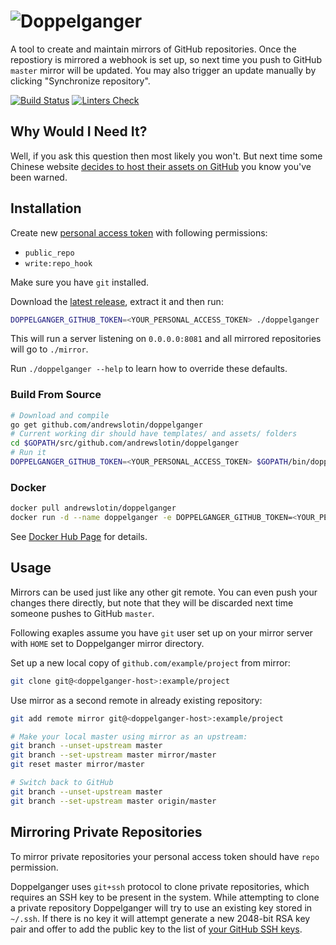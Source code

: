 # ![Doppelganger](../master/media/logo.png?raw=true)

A tool to create and maintain mirrors of GitHub repositories. Once the repostiory is mirrored a 
webhook is set up, so next time you push to GitHub `master` mirror will be updated. You may also trigger an update 
manually by clicking "Synchronize repository".

[![Build Status](https://travis-ci.org/andrewslotin/doppelganger.svg?branch=master)](https://travis-ci.org/andrewslotin/doppelganger)
[![Linters Check](https://goreportcard.com/badge/github.com/andrewslotin/doppelganger)](https://goreportcard.com/report/github.com/andrewslotin/doppelganger)

Why Would I Need It?
--------------------

Well, if you ask this question then most likely you won't. But next time some Chinese website 
[decides to host their assets on GitHub](http://arstechnica.com/security/2015/03/massive-denial-of-service-attack-on-github-tied-to-chinese-government/) you know you've been warned.

Installation
------------

Create new [personal access token](http://github.com/settings/tokens) with following permissions:

* `public_repo`
* `write:repo_hook`

Make sure you have `git` installed.

Download the [latest release](https://github.com/andrewslotin/doppelganger/releases), extract it and then run:

```bash
DOPPELGANGER_GITHUB_TOKEN=<YOUR_PERSONAL_ACCESS_TOKEN> ./doppelganger 
```

This will run a server listening on `0.0.0.0:8081` and all mirrored repositories will go to `./mirror`. 

Run `./doppelganger --help` to learn how to override these defaults.

### Build From Source

```bash
# Download and compile
go get github.com/andrewslotin/doppelganger
# Current working dir should have templates/ and assets/ folders
cd $GOPATH/src/github.com/andrewslotin/doppelganger
# Run it
DOPPELGANGER_GITHUB_TOKEN=<YOUR_PERSONAL_ACCESS_TOKEN> $GOPATH/bin/doppelganger
```

### Docker

```bash
docker pull andrewslotin/doppelganger
docker run -d --name doppelganger -e DOPPELGANGER_GITHUB_TOKEN=<YOUR_PERSONAL_ACCESS_TOKEN> -v /home/git:/var/mirrors -p 8081:8081 andrewslotin/doppelganger
```

See [Docker Hub Page](https://hub.docker.com/r/andrewslotin/doppelganger/) for details.

Usage
-----

Mirrors can be used just like any other git remote. You can even push your changes there directly, but note that they will be discarded next time someone pushes 
to GitHub `master`.

Following exaples assume you have `git` user set up on your mirror server with `HOME` set to Doppelganger mirror directory.

Set up a new local copy of `github.com/example/project` from mirror:

```bash
git clone git@<doppelganger-host>:example/project
```

Use mirror as a second remote in already existing repository:

```bash
git add remote mirror git@<doppelganger-host>:example/project

# Make your local master using mirror as an upstream:
git branch --unset-upstream master
git branch --set-upstream master mirror/master
git reset master mirror/master

# Switch back to GitHub
git branch --unset-upstream master
git branch --set-upstream master origin/master
```

Mirroring Private Repositories
------------------------------

To mirror private repositories your personal access token should have `repo` permission.

Doppelganger uses `git+ssh` protocol to clone private repositories, which requires an SSH key to be present in the system.
While attempting to clone a private repository Doppelganger will try to use an existing key stored in `~/.ssh`. If there
is no key it will attempt generate a new 2048-bit RSA key pair and offer to add the public key to the list of [your GitHub SSH keys](https://github.com/settings/keys).
